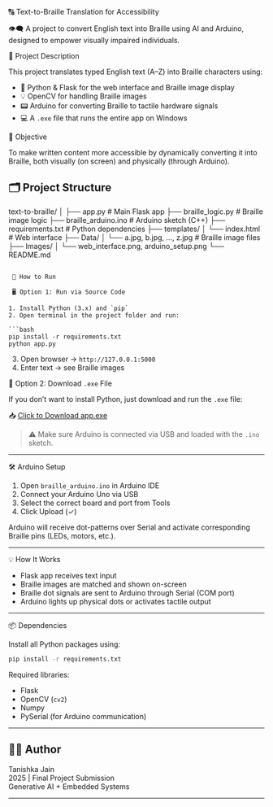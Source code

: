 
🔠 Text-to-Braille Translation for Accessibility

 👁️‍🗨️ A project to convert English text into Braille using AI and Arduino, designed to empower visually impaired individuals.



📌 Project Description

This project translates typed English text (A–Z) into Braille characters using:

- 🧠 Python & Flask for the web interface and Braille image display  
- 💡 OpenCV for handling Braille images  
- 📟 Arduino for converting Braille to tactile hardware signals  
- 💻 A `.exe` file that runs the entire app on Windows


🎯 Objective

To make written content more accessible by dynamically converting it into Braille, both visually (on screen) and physically (through Arduino).


## 🗂️ Project Structure


text-to-braille/
│
├── app.py                     # Main Flask app
├── braille_logic.py           # Braille image logic
├── braille_arduino.ino        # Arduino sketch (C++)
├── requirements.txt           # Python dependencies
├── templates/
│   └── index.html             # Web interface
├── Data/
│   └── a.jpg, b.jpg, ..., z.jpg  # Braille image files
├── Images/
│   └── web_interface.png, arduino_setup.png
└── README.md
```

 🚀 How to Run

 🖥️ Option 1: Run via Source Code

1. Install Python (3.x) and `pip`
2. Open terminal in the project folder and run:

```bash
pip install -r requirements.txt
python app.py
```

3. Open browser → `http://127.0.0.1:5000`  
4. Enter text → see Braille images


 🧩 Option 2: Download `.exe` File

If you don’t want to install Python, just download and run the `.exe` file:

📥 [Click to Download app.exe](https://drive.google.com/file/d/1pdBOKl2FFazGxU-XQEKntmUbf6IhFilE/view?usp=sharing)

> ⚠️ Make sure Arduino is connected via USB and loaded with the `.ino` sketch.

---

 🛠️ Arduino Setup

1. Open `braille_arduino.ino` in Arduino IDE
2. Connect your Arduino Uno via USB
3. Select the correct board and port from Tools
4. Click Upload (✓)

Arduino will receive dot-patterns over Serial and activate corresponding Braille pins (LEDs, motors, etc.).

---

 💡 How It Works

- Flask app receives text input
- Braille images are matched and shown on-screen
- Braille dot signals are sent to Arduino through Serial (COM port)
- Arduino lights up physical dots or activates tactile output

---

📦 Dependencies

Install all Python packages using:

```bash
pip install -r requirements.txt
```

Required libraries:
- Flask
- OpenCV (`cv2`)
- Numpy
- PySerial (for Arduino communication)

---

## 👨‍💻 Author
Tanishka Jain  
2025 | Final Project Submission  
Generative AI + Embedded Systems

---
